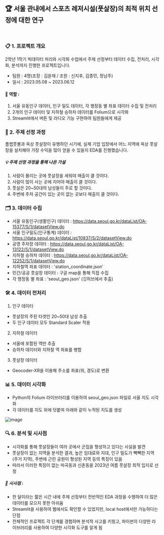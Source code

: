 ## 🏆  서울 관내에서 스포츠 레저시설(풋살장)의 최적 위치 선정에 대한 연구
<br>

### 📋 1. 프로젝트 개요
2학년 1학기 빅데이터 처리와 시각화 수업에서 주제 선정부터 데이터 수집, 전처리, 시각화, 분석까지 진행한 프로젝트입니다.
- 팀원 : 4명(조장 : 김윤재 / 조원 : 신지후, 김종민, 정남주)
- 일시 : 2023.05.08 ~ 2023.06.12
#### 📌 역할 : 
1. 서울 유동인구 데이터, 인구 밀도 데이터, 각 행정동 별 좌표 데이터 수집 및 전처리
2. 2개의 인구 데이터 및 지하철 승하차 데이터를 Folium으로 시각화
3. Streamlit에서 버튼 및 라디오 기능 구현하여 팀원들에게 제공

### 🎯 2. 주제 선정 과정
플랩풋볼과 옥상 풋살장이 유행하던 시기에, 실제 기업 입장에서 어느 지역에 옥상 풋살장을 설치해야 가장 수익을 많이 얻을 수 있을지 EDA를 진행했습니다.
##### 💡 주제 선정 과정을 통해 나온 가설
1. 사람이 몰리는 곳에 풋살장을 세워야 매출이 클 것이다.
2. 사람이 많이 사는 곳에 지어야 매출이 클 것이다.
3. 풋살은 20~50대의 남성들이 주로 할 것이다.
4. 주변에 주차 공간이 있는 곳이 없는 곳보다 매출이 클 것이다.

### 🗂️ 3. 데이터 수집
- 서울 유동인구(생활인구) 데이터 : https://data.seoul.go.kr/dataList/OA-15377/S/1/datasetView.do
- 서울 인구밀도(인구통계) 데이터 : https://data.seoul.go.kr/dataList/10837/S/2/datasetView.do
- 공영 주차장 데이터 : https://data.seoul.go.kr/dataList/OA-13122/S/1/datasetView.do
- 지하철 승하차 데이터 : https://data.seoul.go.kr/dataList/OA-12252/S/1/datasetView.do
- 지하철역 좌표 데이터 : 'station_coordinate.json'
- 민간/공공 풋살장 데이터 : 구글 map을 통해 직접 수집
- 각 행정동 별 좌표 : 'seoul_geo.json' (깃허브에서 추출)

### 🛠️ 4. 데이터 전처리
1) 인구 데이터
- 풋살장의 주된 타겟인 20~50대 남성 추출
- 두 인구 데이터 모두 Standard Scaler 적용
2) 지하철 데이터
- 서울에 포함된 역만 추출
- 승하차 데이터와 지하철 역 좌표를 병합
3) 풋살장 데이터
- Geocoder-XR을 이용해 주소를 좌표(위, 경도)로 변환

### 📊 5. 데이터 시각화
- Python의 Folium 라이브러리를 이용하여 seoul_geo.json 파일로 서울 지도 시각화
- 각 데이터를 지도 위에 덧붙여 아래와 같이 누적된 지도를 생성

![image](https://github.com/yunjaeekim/Contest/assets/133327199/6264ba64-47aa-4f63-9ba9-6a37a57a590f)


### 🔍 6. 분석 및 시사점
- 시각화를 통해 풋살장들이 여러 곳에서 군집을 형성하고 있다는 사실을 발견    
- 풋살장이 없는 지역을 분석한 결과, 높은 임대료와 지대, 인구 밀도가 빽빽한 지역(주거 지역), 주변에 근린 공원이 형성된 지역 등의 특징이 있음
- 따라서 이러한 특징이 없는 마곡동과 신촌동을 2023년 여름 풋살장 최적 입지로 선정

##### 📝 시사점 : 
- 한 달이라는 짧은 시간 내에 주제 선정부터 전반적인 EDA 과정을 수행하여 더 많은 데이터를 모으지 못한 아쉬움
- Streamlit을 사용하여 웹에서도 확인할 수 있었지만, local host에서만 가능하다는 단점
- 전체적인 프로젝트 각 단계를 경험하며 분석적 사고를 키웠고, 파이썬의 다양한 라이브러리를 사용하여 다양한 시각화 도구를 알게 됨
